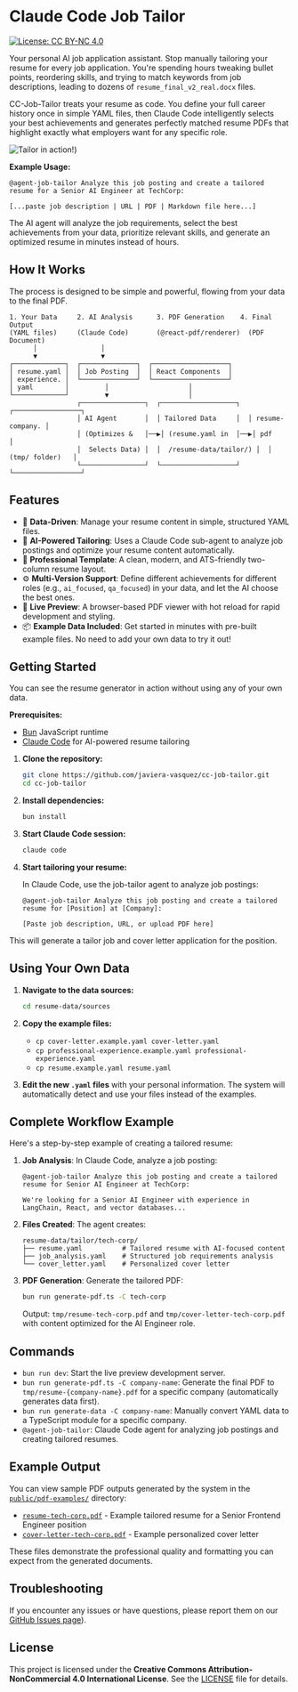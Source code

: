 # Claude Code Job Tailor

[![License: CC BY-NC 4.0](https://img.shields.io/badge/License-CC%20BY--NC%204.0-lightgrey.svg)](https://creativecommons.org/licenses/by-nc/4.0/)

Your personal AI job application assistant. Stop manually tailoring your resume for every job application. You're spending hours tweaking bullet points, reordering skills, and trying to match keywords from job descriptions, leading to dozens of `resume_final_v2_real.docx` files.

CC-Job-Tailor treats your resume as code. You define your full career history once in simple YAML files, then Claude Code intelligently selects your best achievements and generates perfectly matched resume PDFs that highlight exactly what employers want for any specific role.

![Tailor in action!](https://s6.imgcdn.dev/Yitx9N.gif))

**Example Usage:**
```
@agent-job-tailor Analyze this job posting and create a tailored resume for a Senior AI Engineer at TechCorp:

[...paste job description | URL | PDF | Markdown file here...]
```

The AI agent will analyze the job requirements, select the best achievements from your data, prioritize relevant skills, and generate an optimized resume in minutes instead of hours.

## How It Works

The process is designed to be simple and powerful, flowing from your data to the final PDF.

```
1. Your Data     2. AI Analysis      3. PDF Generation    4. Final Output
(YAML files)     (Claude Code)       (@react-pdf/renderer)  (PDF Document)
      │                │
      ▼                ▼
┌─────────────┐  ┌──────────────┐  ┌───────────────────┐
│ resume.yaml │  │ Job Posting  │  │ React Components  │
│ experience. │  └──────────────┘  └───────────────────┘
│ yaml        │         │                    │
└─────────────┘         ▼                    │
                 ┌────────────────┐  ┌───────────────────┐  ┌─────────────────┐
                 │ AI Agent       │  │ Tailored Data     │  │ resume-company. │
                 │ (Optimizes &   │──▶│ (resume.yaml in  │──▶│ pdf             │
                 │  Selects Data) │  │  /resume-data/tailor/) │  │ (tmp/ folder)   │
                 └────────────────┘  └───────────────────┘  └─────────────────┘
```

## Features

-   📄 **Data-Driven**: Manage your resume content in simple, structured YAML files.
-   🤖 **AI-Powered Tailoring**: Uses a Claude Code sub-agent to analyze job postings and optimize your resume content automatically.
-   🎨 **Professional Template**: A clean, modern, and ATS-friendly two-column resume layout.
-   ⚙️ **Multi-Version Support**: Define different achievements for different roles (e.g., `ai_focused`, `qa_focused`) in your data, and let the AI choose the best ones.
-   🚀 **Live Preview**: A browser-based PDF viewer with hot reload for rapid development and styling.
-   📦 **Example Data Included**: Get started in minutes with pre-built example files. No need to add your own data to try it out!

## Getting Started

You can see the resume generator in action without using any of your own data.

**Prerequisites:**
- [Bun](https://bun.sh/) JavaScript runtime
- [Claude Code](https://claude.ai/code) for AI-powered resume tailoring

1.  **Clone the repository:**
    ```bash
    git clone https://github.com/javiera-vasquez/cc-job-tailor.git
    cd cc-job-tailor
    ```

2.  **Install dependencies:**
    ```bash
    bun install
    ```

3.  **Start Claude Code session:**
    ```bash
    claude code
    ```

4.  **Start tailoring your resume:**

    In Claude Code, use the job-tailor agent to analyze job postings:
    ```
    @agent-job-tailor Analyze this job posting and create a tailored resume for [Position] at [Company]:

    [Paste job description, URL, or upload PDF here]
    ```

    
This will generate a tailor job and cover letter application for the position.

## Using Your Own Data

1.  **Navigate to the data sources:**
    ```bash
    cd resume-data/sources
    ```

2.  **Copy the example files:**
    *   `cp cover-letter.example.yaml cover-letter.yaml`
    *   `cp professional-experience.example.yaml professional-experience.yaml`
    *   `cp resume.example.yaml resume.yaml`

3.  **Edit the new `.yaml` files** with your personal information. The system will automatically detect and use your files instead of the examples.

## Complete Workflow Example

Here's a step-by-step example of creating a tailored resume:

1. **Job Analysis**: In Claude Code, analyze a job posting:
   ```
   @agent-job-tailor Analyze this job posting and create a tailored resume for Senior AI Engineer at TechCorp:

   We're looking for a Senior AI Engineer with experience in LangChain, React, and vector databases...
   ```

2. **Files Created**: The agent creates:
   ```
   resume-data/tailor/tech-corp/
   ├── resume.yaml          # Tailored resume with AI-focused content
   ├── job_analysis.yaml    # Structured job requirements analysis
   └── cover_letter.yaml    # Personalized cover letter
   ```

3. **PDF Generation**: Generate the tailored PDF:
   ```bash
   bun run generate-pdf.ts -C tech-corp
   ```

   Output: `tmp/resume-tech-corp.pdf` and `tmp/cover-letter-tech-corp.pdf` with content optimized for the AI Engineer role.

## Commands

-   `bun run dev`: Start the live preview development server.
-   `bun run generate-pdf.ts -C company-name`: Generate the final PDF to `tmp/resume-{company-name}.pdf` for a specific company (automatically generates data first).
-   `bun run generate-data -C company-name`: Manually convert YAML data to a TypeScript module for a specific company.
-   `@agent-job-tailor`: Claude Code agent for analyzing job postings and creating tailored resumes.

## Example Output

You can view sample PDF outputs generated by the system in the [`public/pdf-examples/`](public/pdf-examples/) directory:

- [`resume-tech-corp.pdf`](public/pdf-examples/resume-tech-corp.pdf) - Example tailored resume for a Senior Frontend Engineer position
- [`cover-letter-tech-corp.pdf`](public/pdf-examples/cover-letter-tech-corp.pdf) - Example personalized cover letter

These files demonstrate the professional quality and formatting you can expect from the generated documents.

## Troubleshooting

If you encounter any issues or have questions, please report them on our [GitHub Issues page](https://github.com/javiera-vasquez/cc-job-tailor/issues)).

## License

This project is licensed under the **Creative Commons Attribution-NonCommercial 4.0 International License**. See the [LICENSE](LICENSE) file for details.
